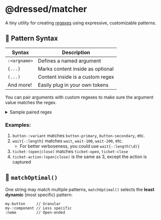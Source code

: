 # @dressed/matcher

A tiny utility for creating [regexes](https://en.wikipedia.org/wiki/Regular_expression) using expressive, customizable patterns.

## 🧩 Pattern Syntax

| Syntax       | Description                      |
| ------------ | -------------------------------- |
| `:<argname>` | Defines a named argument         |
| `{...}`      | Marks content inside as optional |
| `(...)`      | Content inside is a custom regex |
| And more!    | Easily plug in your own tokens   |

You can pair arguments with custom regexes to make sure the argument value matches the regex.

<details>
<summary>Sample paired regex</summary>

Input: `i-love-:animal(dogs|cats)`\
Output: `/^i-love-(?\<animal>(?:dogs|cats))$/`\
Will match:

- `i-love-dogs`
- `i-love-cats`

</details>

### Examples:

1. `button-:variant` matches `button-primary`, `button-secondary`, etc.
2. `wait{-:length}` matches `wait`, `wait-100`, `wait-200`, etc.
   - For better verboseness, you could use `wait{-:length(\d)}`
3. `ticket-(open|close)` matches `ticket-open`, `ticket-close`
4. `ticket-action:(open|close)` is the same as 3, except the action is captured

## 🧮 `matchOptimal()`

One string may match multiple patterns, `matchOptimal()` selects the **least dynamic** (most specific) pattern:

```
my-button     // Granular
my-:component // Less specific
:name         // Open-ended
```
